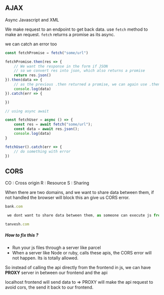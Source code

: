 ## AJAX
Async Javascript and XML

We make request to an endpoint to get back data. 
use `fetch` method to make an request. `fetch` returns a promise as its async.

we can catch an error too

```js
const fetchPromise = fetch("some/url")

fetchPromise.then(res => {
	// We want the response in the form if JSON
	// so we convert res into json, which also returns a promise
	return res.json()
}).then(data => {
	// as the previous .then returned a promise, we can again use .then
	console.log(data)
}).catch(err => {

})

// using async await

const fetchUser = async () => {
	const res = await fetch("some/url");
	const data = await res.json();
	console.log(data)
}

fetchUser().catch(err => {
	// do something with error
})

```

## CORS
CO : Cross origin 
R    : Resource 
S    : Sharing

When there are two domains, and we want to share data between them, if not handled the browser will block this an give us CORS error.

```js
bank.com

 we dont want to share data between them, as someone can execute js from tanvesh.com and get login credentials from bank.com

tanvesh.com
```

##### How to fix this ?
- Run your js files through a server like parcel
- When a server like Node or ruby, calls these apis, the CORS error will not happen. Its is totally allowed. 

So instead of calling the api directly from the frontend in js, we can have **PROXY** server in between our frontend and the api

localhost frontend will send data to => PROXY will make the api request to avoid cors, the send it back to our frontend.